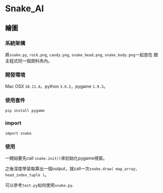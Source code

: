 # Snake_AI

## 繪圖

### 系統架構
將`snake.py`, `rock.png`, `candy.png`, `snake_head.png`, `snake_body.png`一起放在
跟主程式同一個資料夾內。

### 開發環境
Mac OSX `10.11.6`，python `3.6.2`，pygame `1.9.3`。

### 使用套件
`pip install pygame`

### import
`import snake`

### 使用
一開始要先call `snake.init()`來初始化pygame視窗。

之後深度學習每算出一個output，就call一次`snake.draw( map_array, head_index_tuple )`。

可以參考`test.py`如何使用`snake.py`.